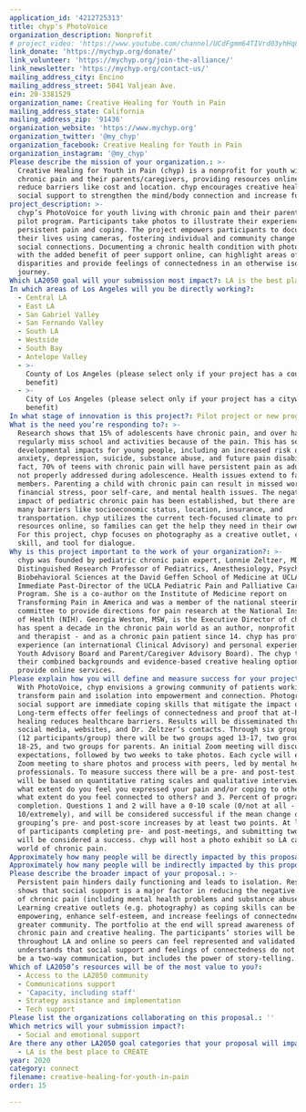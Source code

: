 ```yaml
---
application_id: '4212725313'
title: chyp's PhotoVoice
organization_description: Nonprofit
# project_video: 'https://www.youtube.com/channel/UCdFgmm64TIVrd03yhHq8sIg'
link_donate: 'https://mychyp.org/donate/'
link_volunteer: 'https://mychyp.org/join-the-alliance/'
link_newsletter: 'https://mychyp.org/contact-us/'
mailing_address_city: Encino
mailing_address_street: 5041 Valjean Ave.
ein: 20-3381529
organization_name: Creative Healing for Youth in Pain
mailing_address_state: California
mailing_address_zip: '91436'
organization_website: 'https://www.mychyp.org'
organization_twitter: '@my_chyp'
organization_facebook: Creative Healing for Youth in Pain
organization_instagram: '@my_chyp'
Please describe the mission of your organization.: >-
  Creative Healing for Youth in Pain (chyp) is a nonprofit for youth with
  chronic pain and their parents/caregivers, providing resources online to
  reduce barriers like cost and location. chyp encourages creative healing and
  social support to strengthen the mind/body connection and increase function. 
project_description: >-
  chyp’s PhotoVoice for youth living with chronic pain and their parents is a
  pilot program. Participants take photos to illustrate their experience with
  persistent pain and coping. The project empowers participants to document
  their lives using cameras, fostering individual and community change through
  social connections. Documenting a chronic health condition with photography,
  with the added benefit of peer support online, can highlight areas of health
  disparities and provide feelings of connectedness in an otherwise isolating
  journey.
Which LA2050 goal will your submission most impact?: LA is the best place to CONNECT
In which areas of Los Angeles will you be directly working?:
  - Central LA
  - East LA
  - San Gabriel Valley
  - San Fernando Valley
  - South LA
  - Westside
  - South Bay
  - Antelope Valley
  - >-
    County of Los Angeles (please select only if your project has a countywide
    benefit)
  - >-
    City of Los Angeles (please select only if your project has a citywide
    benefit)
In what stage of innovation is this project?: Pilot project or new program (testing or implementing a new idea)
What is the need you’re responding to?: >-
  Research shows that 15% of adolescents have chronic pain, and over half
  regularly miss school and activities because of the pain. This has serious
  developmental impacts for young people, including an increased risk of
  anxiety, depression, suicide, substance abuse, and future pain disability. In
  fact, 70% of teens with chronic pain will have persistent pain as adults if
  not properly addressed during adolescence. Health issues extend to family
  members. Parenting a child with chronic pain can result in missed work,
  financial stress, poor self-care, and mental health issues. The negative
  impact of pediatric chronic pain has been established, but there are still
  many barriers like socioeconomic status, location, insurance, and
  transportation. chyp utilizes the current tech-focused climate to provide
  resources online, so families can get the help they need in their own homes.
  For this project, chyp focuses on photography as a creative outlet, coping
  skill, and tool for dialogue. 
Why is this project important to the work of your organization?: >-
  chyp was founded by pediatric chronic pain expert, Lonnie Zeltzer, MD, a
  Distinguished Research Professor of Pediatrics, Anesthesiology, Psychiatry and
  Biobehavioral Sciences at the David Geffen School of Medicine at UCLA and
  Immediate Past-Director of the UCLA Pediatric Pain and Palliative Care
  Program. She is a co-author on the Institute of Medicine report on
  Transforming Pain in America and was a member of the national steering
  committee to provide directions for pain research at the National Institutes
  of Health (NIH). Georgia Weston, MSW, is the Executive Director of chyp and
  has spent a decade in the chronic pain world as an author, nonprofit Director,
  and therapist - and as a chronic pain patient since 14. chyp has professional
  experience (an international Clinical Advisory) and personal experience (a
  Youth Advisory Board and Parent/Caregiver Advisory Board). The chyp team uses
  their combined backgrounds and evidence-based creative healing options to
  provide online services.
Please explain how you will define and measure success for your project.: >-
  With PhotoVoice, chyp envisions a growing community of patients working to
  transform pain and isolation into empowerment and connection. Photography and
  social support are immediate coping skills that mitigate the impact of pain.
  Long-term effects offer feelings of connectedness and proof that at-home
  healing reduces healthcare barriers. Results will be disseminated through
  social media, websites, and Dr. Zeltzer’s contacts. Through six group cycles
  (12 participants/group) there will be two groups aged 13-17, two groups aged
  18-25, and two groups for parents. An initial Zoom meeting will discuss
  expectations, followed by two weeks to take photos. Each cycle will end with a
  Zoom meeting to share photos and process with peers, led by mental health
  professionals. To measure success there will be a pre- and post-test. Outcomes
  will be based on quantitative rating scales and qualitative interviews: 1. To
  what extent do you feel you expressed your pain and/or coping to others? 2. To
  what extent do you feel connected to others? and 3. Percent of program
  completion. Questions 1 and 2 will have a 0-10 scale (0/not at all -
  10/extremely), and will be considered successful if the mean change of the age
  grouping’s pre- and post-score increases by at least two points. At least 65%
  of participants completing pre- and post-meetings, and submitting two photos,
  will be considered a success. chyp will host a photo exhibit so LA can see the
  world of chronic pain.
Approximately how many people will be directly impacted by this proposal?: '72'
Approximately how many people will be indirectly impacted by this proposal?: '720'
Please describe the broader impact of your proposal.: >-
  Persistent pain hinders daily functioning and leads to isolation. Research
  shows that social support is a major factor in reducing the negative effects
  of chronic pain (including mental health problems and substance abuse).
  Learning creative outlets (e.g. photography) as coping skills can be
  empowering, enhance self-esteem, and increase feelings of connectedness to a
  greater community. The portfolio at the end will spread awareness of pediatric
  chronic pain and creative healing. The participants’ stories will be carried
  throughout LA and online so peers can feel represented and validated. chyp
  understands that social support and feelings of connectedness do not have to
  be a two-way communication, but includes the power of story-telling.
Which of LA2050’s resources will be of the most value to you?:
  - Access to the LA2050 community
  - Communications support
  - 'Capacity, including staff'
  - Strategy assistance and implementation
  - Tech support
Please list the organizations collaborating on this proposal.: ''
Which metrics will your submission impact?:
  - Social and emotional support
Are there any other LA2050 goal categories that your proposal will impact?:
  - LA is the best place to CREATE
year: 2020
category: connect
filename: creative-healing-for-youth-in-pain
order: 15

---
```

